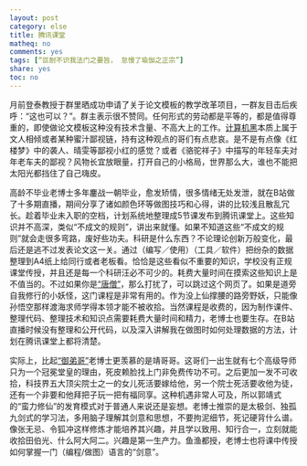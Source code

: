 ```yaml
---
layout: post
category: else
title: 腾讯课堂
matheq: no
comments: yes
tags: [“叵耐不识我法门之要旨， 怠慢了瑜伽之正宗”]
share: yes
toc: no
---
```


月前登泰教授于群里晒成功申请了关于论文模板的教学改革项目，一群友目击后疾呼：“这也可以？”。群主表示很不赞同。任何形式的劳动都是平等的，都是值得尊重的，即使做论文模板这种没有技术含量、不高大上的工作。[计算机黑](https://dustincys.github.io/cn/2015/08/computermajor/)本质上属于文人相倾或者某种蜜汁鄙视链，持有这种观点的哥们有点悲哀。是不是有点像《红楼梦》中的袭人、晴雯等鄙视小红的感觉？或者《骆驼祥子》中描写的年轻车夫对年老车夫的鄙视？风物长宜放眼量，打开自己的小格局，世界那么大，谁也不能把太阳光都挡住了自己嗨皮。

高龄不毕业老博士多年鏖战一朝毕业，愈发矫情，很多情绪无处发泄，就在B站做了十多期直播，期间分享了诸如颜色环等做图技巧和心得，讲的比较浅且散乱冗长。趁着毕业未入职的空档，计划系统地整理成5节课发布到腾讯课堂上。这些知识并不高深，类似“不成文的规则”，讲出来就懂。如果不知道这些“不成文的规则”就会走很多弯路，废好些功夫。科研是什么东西？不论理论创新万般变化，最后还是逃不过发表论文这一关。通过（编写／使用）（工具／软件）把纷杂的数据整理到A4纸上给同行或者老板看。恰恰是这些看似不重要的知识，学校没有正规课堂传授，并且还是每一个科研汪必不可少的。耗费大量时间在摸索这些知识上是不值当的。不过如果你是[“唐僧”](https://dustincys.github.io/cn/2015/11/tangmonk/)，那么打扰了，可以跳过这个网页了。如果是道旁自我修行的小妖怪，这门课程是非常有用的。作为没上仙撑腰的路旁野妖，只能像孙悟空那样渡海求师学得本领才能不被收拾。当然课程是收费的，因为制作课件、整理代码、整理技术和知识点需要耗费大量时间和精力，老博士也要生存。在B站直播时候没有整理和公开代码，以及深入讲解我在做图时如何处理数据的方法，计划在腾讯课堂上都将清楚。

实际上，比起[“御弟哥”](https://dustincys.github.io/cn/2015/11/tangmonk/)老博士更羡慕的是靖哥哥。这哥们一出生就有七个高级导师只为一个冠冕堂皇的理由，死皮赖脸找上门非免费传功不可。之后更加一发不可收拾，科技界五大顶尖院士之一的女儿死活要嫁给他，另一个院士死活要收他为徒，还有一个非要和他拜把子玩一把有福同享。这种机遇非常人可及，所以郭靖式的“蛮力修仙”的发育模式对于普通人来说还是妄想。老博士推崇的是太极剑、独孤九剑式的学习法，多用脑子理解其剑意和思想，不要拘泥细节，死记硬背什么谱。像张无忌、令狐冲这样修炼才能培养其兴趣，并且学以致用、知行合一，立刻就能收拾田伯光、什么阿大阿二。兴趣是第一生产力。鱼渔都授，老博士也将课中传授如何掌握一门（编程/做图）语言的“剑意”。
